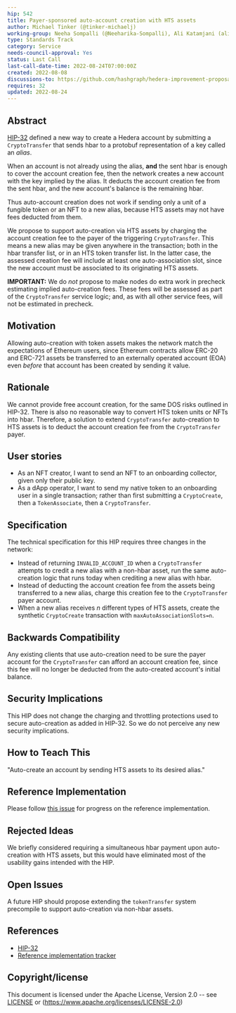 ```yaml
---
hip: 542
title: Payer-sponsored auto-account creation with HTS assets
author: Michael Tinker (@tinker-michaelj)
working-group: Neeha Sompalli (@Neeharika-Sompalli), Ali Katamjani (ali@swirldslabs.com)
type: Standards Track
category: Service
needs-council-approval: Yes
status: Last Call
last-call-date-time: 2022-08-24T07:00:00Z
created: 2022-08-08
discussions-to: https://github.com/hashgraph/hedera-improvement-proposal/discussions/541
requires: 32
updated: 2022-08-24
---
```


## Abstract

[HIP-32](https://hips.hedera.com/hip/hip-32) defined a new way to create a Hedera account by submitting a `CryptoTransfer` 
that sends hbar to a protobuf representation of a key called an _alias_.

When an account is not already using the alias, **and** the sent hbar is enough to cover the account creation fee, then 
the network creates a new account with the key implied by the alias. It deducts the account creation fee from 
the sent hbar, and the new account's balance is the remaining hbar. 

Thus auto-account creation does not work if sending only a unit of a fungible token or an NFT to a new alias, 
because HTS assets may not have fees deducted from them. 

We propose to support auto-creation via HTS assets by charging the account creation fee to the payer of the triggering 
`CryptoTransfer`. This means a new alias may be given anywhere in the transaction; both in the hbar transfer list, or in 
an HTS token transfer list. In the latter case, the assessed creation fee will include at least one auto-association slot, 
since the new account must be associated to its originating HTS assets.

**IMPORTANT:** We do _not_ propose to make nodes do extra work in precheck estimating implied auto-creation fees. These
fees will be assessed as part of the `CryptoTransfer` service logic; and, as with all other service fees, will not be 
estimated in precheck.

## Motivation

Allowing auto-creation with token assets makes the network match the expectations of Ethereum users, since Ethereum 
contracts allow ERC-20 and ERC-721 assets be transferred to an externally operated account (EOA) even _before_ that 
account has been created by sending it value. 

## Rationale

We cannot provide free account creation, for the same DOS risks outlined in HIP-32. There is also no reasonable way to 
convert HTS token units or NFTs into hbar. Therefore, a solution to extend `CryptoTransfer` auto-creation to 
HTS assets is to deduct the account creation fee from the `CryptoTransfer` payer.

## User stories

- As an NFT creator, I want to send an NFT to an onboarding collector, given only their public key. 
- As a dApp operator, I want to send my native token to an onboarding user in a single transaction; rather
than first submitting a `CryptoCreate`, then a `TokenAssociate`, then a `CryptoTransfer`.
  
## Specification

The technical specification for this HIP requires three changes in the network:
 - Instead of returning `INVALID_ACCOUNT_ID` when a `CryptoTransfer` attempts to credit a new alias
 with a non-hbar asset, run the same auto-creation logic that runs today when crediting a new alias with hbar.
 - Instead of deducting the account creation fee from the assets being transferred to a new 
alias, charge this creation fee to the `CryptoTransfer` payer account.
 - When a new alias receives _n_ different types of HTS assets, create the synthetic `CryptoCreate` 
transaction with `maxAutoAssociationSlots=n`.

## Backwards Compatibility

Any existing clients that use auto-creation need to be sure the payer account for the 
`CryptoTransfer` can afford an account creation fee, since this fee will no longer be deducted
from the auto-created account's initial balance. 

## Security Implications

This HIP does not change the charging and throttling protections used to secure auto-creation as added in HIP-32. 
So we do not perceive any new security implications.

## How to Teach This

"Auto-create an account by sending HTS assets to its desired alias."

## Reference Implementation

Please follow [this issue](https://github.com/hashgraph/hedera-services/issues/3763) for progress
on the reference implementation.

## Rejected Ideas

We briefly considered requiring a simultaneous hbar payment upon auto-creation with HTS assets, but this would have
eliminated most of the usability gains intended with the HIP.

## Open Issues

A future HIP should propose extending the `tokenTransfer` system precompile to support auto-creation via non-hbar assets.

## References

- [HIP-32](https://hips.hedera.com/hip/hip-32)
- [Reference implementation tracker](https://github.com/hashgraph/hedera-services/issues/3763)

## Copyright/license

This document is licensed under the Apache License, Version 2.0 -- see [LICENSE](../LICENSE) or (https://www.apache.org/licenses/LICENSE-2.0)
